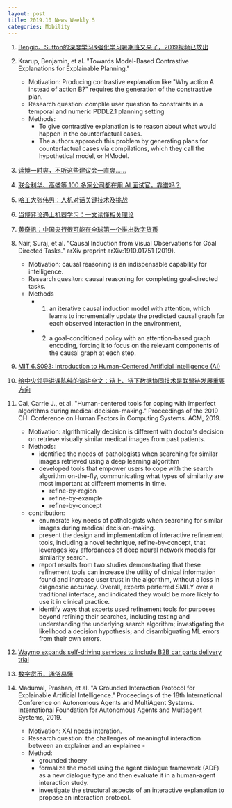 ```yaml
---
layout: post
title: 2019.10 News Weekly 5
categories: Mobility
---
```


1. [Bengio、Sutton的深度学习&强化学习暑期班又来了，2019视频已放出](https://www.jiqizhixin.com/articles/2019-10-27-3)

2. Krarup, Benjamin, et al. "Towards Model-Based Contrastive Explanations for Explainable Planning."
    
    - Motivation: Producing contrastive explanation like "Why action A instead of action B?" requires the generation of the constrastive plan.
    - Research question: complile user question to constraints in a temporal and numeric PDDL2.1 planning setting
    - Methods:
        - To give contrastive explanation is to reason about what would happen in the counterfactual cases.
        - The authors approach this problem by generating plans for counterfactual cases via compilations, which they call the hypothetical model, or HModel.

3. [读博一时爽，不听这些建议会一直爽……](https://www.jiqizhixin.com/articles/2019-10-28-10)

4. [联合利华、高盛等 100 多家公司都在用 AI 面试官，靠谱吗？](https://www.jiqizhixin.com/)

5. [哈工大张伟男：人机对话关键技术及挑战](https://www.jiqizhixin.com/articles/2019-10-30-8)

5. [当博弈论遇上机器学习：一文读懂相关理论](https://www.jiqizhixin.com/articles/2019-10-28-9)

6. [黄奇帆：中国央行很可能在全球第一个推出数字货币](https://ishare.ifeng.com/c/s/v002IfL91DiW8h5JhPhinUuMb248Vs-_xLXcaV9FzhbxlLTA__)

7. Nair, Suraj, et al. "Causal Induction from Visual Observations for Goal Directed Tasks." arXiv preprint arXiv:1910.01751 (2019).

    - Motivation: causal reasoning is an indispensable capability for intelligence.
    - Research quesiton: causal reasoning for completing goal-directed tasks.
    - Methods
        - 1) an iterative causal induction model with attention, which learns to incrementally update the predicted causal graph for each observed interaction in the environment,
        - 2) a goal-conditioned policy with an attention-based graph encoding, forcing it to focus on the relevant components of the causal graph at each step.
        
8. [MIT 6.S093: Introduction to Human-Centered Artificial Intelligence (AI)](https://www.youtube.com/watch?v=bmjamLZ3v8A)

9. [给中央领导讲课陈纯的演讲全文：链上、链下数据协同技术是联盟链发展重要方向](https://mp.weixin.qq.com/s/U5rg1T2uBOEpJCDMklqTww)

10. Cai, Carrie J., et al. "Human-centered tools for coping with imperfect algorithms during medical decision-making." Proceedings of the 2019 CHI Conference on Human Factors in Computing Systems. ACM, 2019.

    - Motivation: algrithmically decision is different with doctor's decision on retrieve visually similar medical images from past patients.
    - Methods: 
        - identified the needs of pathologists when searching for similar images retrieved using a deep learning algorithm
        - developed tools that empower users to cope with the search algorithm on-the-fly, communicating what types of similarity are most important at different moments in time.
            - refine-by-region
            - refine-by-example
            - refine-by-concept
    - contribution:
        - enumerate key needs of pathologists when searching for similar images during medical decision-making.
        - present the design and implementation of interactive refinement tools, including a novel technique, refine-by-concept, that leverages key affordances of deep neural network models for similarity search.
        - report results from two studies demonstrating that these refinement tools can increase the utility of clinical information found and increase user trust in the algorithm, without a loss in diagnostic accuracy. Overall, experts perferred SMILY over a traditional interface, and indicated they would be more likely to use it in clinical practice.
        - identify ways that experts used refinement tools for purposes beyond refining their searches, including testing and understanding the underlying search algorithm; investigating the likelihood a decision hypothesis; and disambiguating ML errors from their own errors.

11. [Waymo expands self-driving services to include B2B car parts delivery trial](https://techcrunch.com/2019/10/29/waymo-expands-self-driving-services-to-include-b2b-car-parts-delivery-trial/)

12. [数字货币，通俗易懂](https://www.weibo.com/tv/v/IdZBXgbTK?fid=1034:4433350782325389)

13. Madumal, Prashan, et al. "A Grounded Interaction Protocol for Explainable Artificial Intelligence." Proceedings of the 18th International Conference on Autonomous Agents and MultiAgent Systems. International Foundation for Autonomous Agents and Multiagent Systems, 2019.

    - Motivation: XAI needs interation.
    - Research question: the challenges of meaningful interaction between an explainer and an explainee -
    - Method:
        - grounded thoery
        - formalize the model using the agent dialogue framework (ADF) as a new dialogue type and then evaluate it in a human-agent interaction study.
        - investigate the structural aspects of an interactive explanation to propose an interaction protocol.


